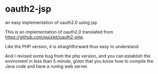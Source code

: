 oauth2-jsp
==========

an easy implementation of oauth2.0 using jsp

This is an implementation of oauth2.0 translated from https://github.com/quizlet/oauth2-php.

Like the PHP version, it is straightforward thus easy to understand.

And I revised some bug from the php version, and you can establish the enviroment in less than 5 minute, given that you know how to compile the Java code and have a runing web server.
 